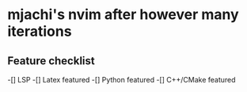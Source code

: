 # mjachi's nvim after however many iterations

## Feature checklist

-[] LSP
-[] Latex featured
-[] Python featured
-[] C++/CMake featured

